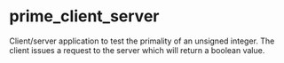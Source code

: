 # prime_client_server
Client/server application to test the primality of an unsigned integer. The client issues a request to the server which will return a boolean value.
